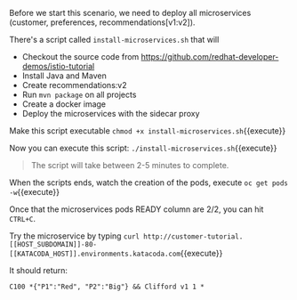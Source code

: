 Before we start this scenario, we need to deploy all microservices (customer, preferences, recommendations[v1:v2]).

There's a script called `install-microservices.sh` that will

- Checkout the source code from https://github.com/redhat-developer-demos/istio-tutorial
- Install Java and Maven
- Create recommendations:v2
- Run `mvn package` on all projects
- Create a docker image
- Deploy the microservices with the sidecar proxy

Make this script executable `chmod +x install-microservices.sh`{{execute}}

Now you can execute this script: `./install-microservices.sh`{{execute}}

> The script will take between 2-5 minutes to complete.

When the scripts ends, watch the creation of the pods, execute `oc get pods -w`{{execute}}

Once that the microservices pods READY column are 2/2, you can hit `CTRL+C`. 

Try the microservice by typing `curl http://customer-tutorial.[[HOST_SUBDOMAIN]]-80-[[KATACODA_HOST]].environments.katacoda.com`{{execute}}

It should return:

`C100 *{"P1":"Red", "P2":"Big"} && Clifford v1 1 *`
